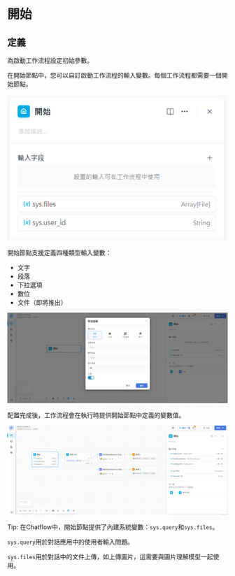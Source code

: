 # 開始
## 定義
為啟動工作流程設定初始參數。

在開始節點中，您可以自訂啟動工作流程的輸入變數。每個工作流程都需要一個開始節點。

![開始節點](/工作流程/節點說明/images/開始節點.png)

開始節點支援定義四種類型輸入變數：
- 文字
- 段落
- 下拉選項
- 數位
- 文件（即將推出）

![配置開始節點的變數](/工作流程/節點說明/images/配置開始節點的變數.png)

配置完成後，工作流程會在執行時提供開始節點中定義的變數值。

![配置完成工作流](/工作流程/節點說明/images/配置完成工作流.png)

Tip: 在Chatflow中，開始節點提供了內建系統變數：```sys.query```和```sys.files```。

```sys.query```用於對話應用中的使用者輸入問題。

```sys.files```用於對話中的文件上傳，如上傳圖片，這需要與圖片理解模型一起使用。